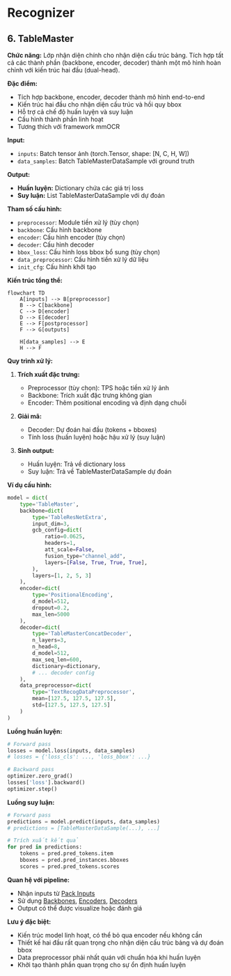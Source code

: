 
# Recognizer

## 6. TableMaster

**Chức năng:** Lớp nhận diện chính cho nhận diện cấu trúc bảng. Tích hợp tất cả các thành phần (backbone, encoder, decoder) thành một mô hình hoàn chỉnh với kiến trúc hai đầu (dual-head).

**Đặc điểm:**
- Tích hợp backbone, encoder, decoder thành mô hình end-to-end
- Kiến trúc hai đầu cho nhận diện cấu trúc và hồi quy bbox
- Hỗ trợ cả chế độ huấn luyện và suy luận
- Cấu hình thành phần linh hoạt
- Tương thích với framework mmOCR

**Input:**
- `inputs`: Batch tensor ảnh (torch.Tensor, shape: [N, C, H, W])
- `data_samples`: Batch TableMasterDataSample với ground truth

**Output:**
- **Huấn luyện:** Dictionary chứa các giá trị loss
- **Suy luận:** List TableMasterDataSample với dự đoán

**Tham số cấu hình:**
- `preprocessor`: Module tiền xử lý (tùy chọn)
- `backbone`: Cấu hình backbone
- `encoder`: Cấu hình encoder (tùy chọn)
- `decoder`: Cấu hình decoder
- `bbox_loss`: Cấu hình loss bbox bổ sung (tùy chọn)
- `data_preprocessor`: Cấu hình tiền xử lý dữ liệu
- `init_cfg`: Cấu hình khởi tạo

**Kiến trúc tổng thể:**
```mermaid
flowchart TD
    A[inputs] --> B[preprocessor]
    B --> C[backbone]
    C --> D[encoder]
    D --> E[decoder]
    E --> F[postprocessor]
    F --> G[outputs]
    
    H[data_samples] --> E
    H --> F
```

**Quy trình xử lý:**

1. **Trích xuất đặc trưng:**
   - Preprocessor (tùy chọn): TPS hoặc tiền xử lý ảnh
   - Backbone: Trích xuất đặc trưng không gian
   - Encoder: Thêm positional encoding và định dạng chuỗi

2. **Giải mã:**
   - Decoder: Dự đoán hai đầu (tokens + bboxes)
   - Tính loss (huấn luyện) hoặc hậu xử lý (suy luận)

3. **Sinh output:**
   - Huấn luyện: Trả về dictionary loss
   - Suy luận: Trả về TableMasterDataSample dự đoán

**Ví dụ cấu hình:**
```python
model = dict(
    type='TableMaster',
    backbone=dict(
        type='TableResNetExtra',
        input_dim=3,
        gcb_config=dict(
            ratio=0.0625,
            headers=1,
            att_scale=False,
            fusion_type="channel_add",
            layers=[False, True, True, True],
        ),
        layers=[1, 2, 5, 3]
    ),
    encoder=dict(
        type='PositionalEncoding',
        d_model=512,
        dropout=0.2,
        max_len=5000
    ),
    decoder=dict(
        type='TableMasterConcatDecoder',
        n_layers=3,
        n_head=8,
        d_model=512,
        max_seq_len=600,
        dictionary=dictionary,
        # ... decoder config
    ),
    data_preprocessor=dict(
        type='TextRecogDataPreprocessor',
        mean=[127.5, 127.5, 127.5],
        std=[127.5, 127.5, 127.5]
    )
)
```

**Luồng huấn luyện:**
```python
# Forward pass
losses = model.loss(inputs, data_samples)
# losses = {'loss_cls': ..., 'loss_bbox': ...}

# Backward pass
optimizer.zero_grad()
losses['loss'].backward()
optimizer.step()
```

**Luồng suy luận:**
```python
# Forward pass
predictions = model.predict(inputs, data_samples)
# predictions = [TableMasterDataSample(...), ...]

# Trích xuất kết quả
for pred in predictions:
    tokens = pred.pred_tokens.item
    bboxes = pred.pred_instances.bboxes
    scores = pred.pred_tokens.scores
```

**Quan hệ với pipeline:**
- Nhận inputs từ [Pack Inputs](../datasets/transforms/pack_inputs/README.md)
- Sử dụng [Backbones](backbones/README.md), [Encoders](encoders/README.md), [Decoders](decoders/README.md)
- Output có thể được visualize hoặc đánh giá

**Lưu ý đặc biệt:**
- Kiến trúc model linh hoạt, có thể bỏ qua encoder nếu không cần
- Thiết kế hai đầu rất quan trọng cho nhận diện cấu trúc bảng và dự đoán bbox
- Data preprocessor phải nhất quán với chuẩn hóa khi huấn luyện
- Khởi tạo thành phần quan trọng cho sự ổn định huấn luyện
